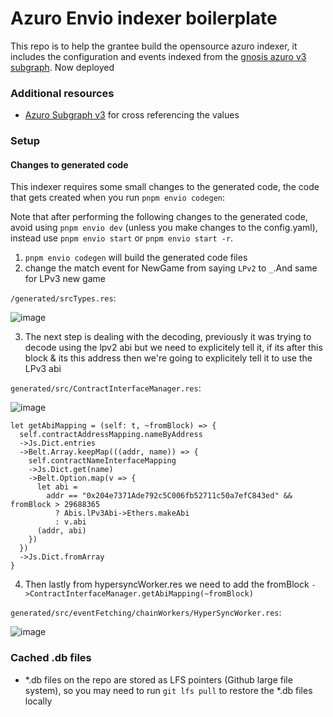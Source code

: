 # Azuro Envio indexer boilerplate

This repo is to help the grantee build the opensource azuro indexer, it includes the configuration and events indexed from the [gnosis azuro v3 subgraph](https://github.com/Azuro-protocol/Azuro-subgraphs). Now deployed

### Additional resources

- [Azuro Subgraph v3](https://thegraph.azuro.org/subgraphs/name/azuro-protocol/azuro-api-gnosis-v3/graphql) for cross referencing the values


### Setup

#### Changes to generated code

This indexer requires some small changes to the generated code, the code that gets created when you run `pnpm envio codegen`:

Note that after performing the following changes to the generated code, avoid using `pnpm envio dev` (unless you make changes to the config.yaml), instead use `pnpm envio start` or `pnpm envio start -r`. 


1. `pnpm envio codegen` will build the generated code files
2. change the match event for NewGame from saying `LPv2` to `_`.And same for LPv3 new game

`/generated/srcTypes.res`:

![image](https://github.com/enviodev/azuro-envio-indexer-boilerplate/assets/74208897/76a7aa97-5233-4ac1-aad3-993fc5466f7e)

3. The next step is dealing with the decoding, previously it was trying to decode using the lpv2 abi but we need to explicitely tell it, if its after this block & its this address then we're going to explicitely tell it to use the LPv3 abi

`generated/src/ContractInterfaceManager.res`:


![image](https://github.com/enviodev/azuro-envio-indexer-boilerplate/assets/74208897/e26e0383-140e-479d-a7a9-2e8e903ea280)

```reason
let getAbiMapping = (self: t, ~fromBlock) => {
  self.contractAddressMapping.nameByAddress
  ->Js.Dict.entries
  ->Belt.Array.keepMap(((addr, name)) => {
    self.contractNameInterfaceMapping
    ->Js.Dict.get(name)
    ->Belt.Option.map(v => {
      let abi =
        addr == "0x204e7371Ade792c5C006fb52711c50a7efC843ed" && fromBlock > 29688365
          ? Abis.lPv3Abi->Ethers.makeAbi
          : v.abi
      (addr, abi)
    })
  })
  ->Js.Dict.fromArray
}
```

4.  Then lastly from hypersyncWorker.res we need to add the fromBlock
`->ContractInterfaceManager.getAbiMapping(~fromBlock)`

`generated/src/eventFetching/chainWorkers/HyperSyncWorker.res`:


![image](https://github.com/enviodev/azuro-envio-indexer-boilerplate/assets/74208897/03efce60-479b-4096-9c94-a05e8f8fac3a)


### Cached .db files

- *.db files on the repo are stored as LFS pointers (Github large file system), so you may need to run `git lfs pull` to restore the *.db files locally
